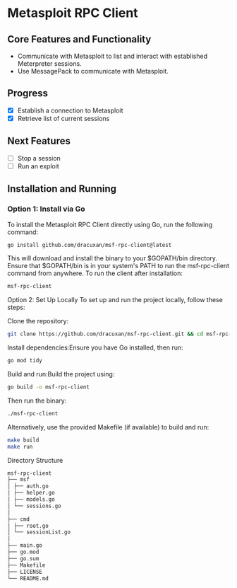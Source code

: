 # Metasploit RPC Client

## Core Features and Functionality

- Communicate with Metasploit to list and interact with established Meterpreter sessions.
- Use MessagePack to communicate with Metasploit.

## Progress

- [x] Establish a connection to Metasploit
- [x] Retrieve list of current sessions

## Next Features

- [ ] Stop a session
- [ ] Run an exploit

## Installation and Running

### Option 1: Install via Go

To install the Metasploit RPC Client directly using Go, run the following command:

```sh
go install github.com/dracuxan/msf-rpc-client@latest
```

This will download and install the binary to your $GOPATH/bin directory.
Ensure that $GOPATH/bin is in your system's PATH to run the msf-rpc-client command from anywhere.
To run the client after installation:

```sh
msf-rpc-client
```

Option 2: Set Up Locally
To set up and run the project locally, follow these steps:

Clone the repository:

```sh
git clone https://github.com/dracuxan/msf-rpc-client.git && cd msf-rpc-client
```

Install dependencies:Ensure you have Go installed, then run:

```sh
go mod tidy
```

Build and run:Build the project using:

```sh
go build -o msf-rpc-client
```

Then run the binary:

```sh
./msf-rpc-client
```

Alternatively, use the provided Makefile (if available) to build and run:

```sh
make build
make run
```

Directory Structure

```sh
msf-rpc-client
├── msf
│ ├── auth.go
│ ├── helper.go
│ ├── models.go
│ └── sessions.go
│
├── cmd
│ ├── root.go
│ └── sessionList.go
│
├── main.go
├── go.mod
├── go.sum
├── Makefile
├── LICENSE
└── README.md
```
